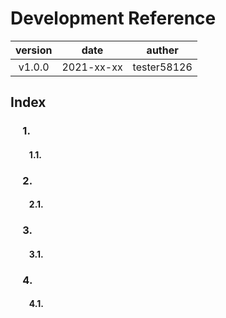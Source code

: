 # Development Reference 
|version|date|auther|
|:---:|:---:|:---:|
|v1.0.0|2021-xx-xx|tester58126|
## Index
### &nbsp;&nbsp;&nbsp;&nbsp; 1.
#### &nbsp;&nbsp;&nbsp;&nbsp;&nbsp;&nbsp;&nbsp;&nbsp; 1.1. 
### &nbsp;&nbsp;&nbsp;&nbsp; 2.
#### &nbsp;&nbsp;&nbsp;&nbsp;&nbsp;&nbsp;&nbsp;&nbsp; 2.1. 
### &nbsp;&nbsp;&nbsp;&nbsp; 3.
#### &nbsp;&nbsp;&nbsp;&nbsp;&nbsp;&nbsp;&nbsp;&nbsp; 3.1. 
### &nbsp;&nbsp;&nbsp;&nbsp; 4.
#### &nbsp;&nbsp;&nbsp;&nbsp;&nbsp;&nbsp;&nbsp;&nbsp; 4.1. 
